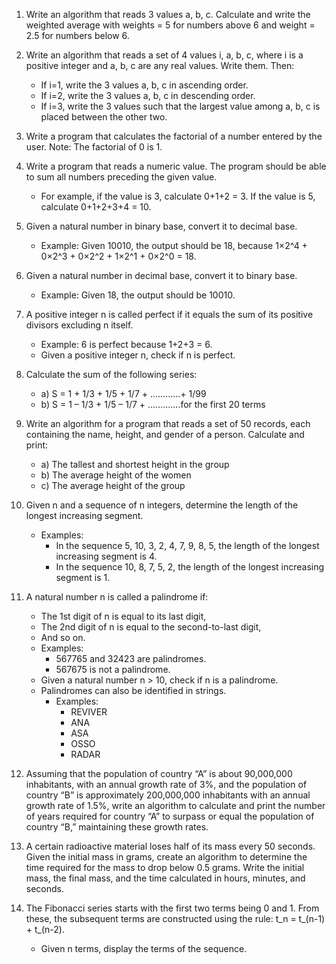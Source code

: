 1. Write an algorithm that reads 3 values a, b, c. Calculate and write the weighted average with weights = 5 for numbers above 6 and weight = 2.5 for numbers below 6.

2. Write an algorithm that reads a set of 4 values i, a, b, c, where i is a positive integer and a, b, c are any real values. Write them. Then:
   - If i=1, write the 3 values a, b, c in ascending order.
   - If i=2, write the 3 values a, b, c in descending order.
   - If i=3, write the 3 values such that the largest value among a, b, c is placed between the other two.

3. Write a program that calculates the factorial of a number entered by the user. Note: The factorial of 0 is 1.

4. Write a program that reads a numeric value. The program should be able to sum all numbers preceding the given value.
   - For example, if the value is 3, calculate 0+1+2 = 3. If the value is 5, calculate 0+1+2+3+4 = 10.

5. Given a natural number in binary base, convert it to decimal base.
   - Example: Given 10010, the output should be 18, because 1×2^4 + 0×2^3 + 0×2^2 + 1×2^1 + 0×2^0 = 18.

6. Given a natural number in decimal base, convert it to binary base.
   - Example: Given 18, the output should be 10010.

7. A positive integer n is called perfect if it equals the sum of its positive divisors excluding n itself.
   - Example: 6 is perfect because 1+2+3 = 6.
   - Given a positive integer n, check if n is perfect.

8. Calculate the sum of the following series:
   - a) S = 1 + 1/3 + 1/5 + 1/7 + ............+ 1/99
   - b) S = 1 – 1/3 + 1/5 – 1/7 + .............for the first 20 terms

9. Write an algorithm for a program that reads a set of 50 records, each containing the name, height, and gender of a person. Calculate and print:
   - a) The tallest and shortest height in the group
   - b) The average height of the women
   - c) The average height of the group

10. Given n and a sequence of n integers, determine the length of the longest increasing segment.
    - Examples:
      - In the sequence 5, 10, 3, 2, 4, 7, 9, 8, 5, the length of the longest increasing segment is 4.
      - In the sequence 10, 8, 7, 5, 2, the length of the longest increasing segment is 1.

11. A natural number n is called a palindrome if:
    - The 1st digit of n is equal to its last digit,
    - The 2nd digit of n is equal to the second-to-last digit,
    - And so on.
    - Examples:
      - 567765 and 32423 are palindromes.
      - 567675 is not a palindrome.
    - Given a natural number n > 10, check if n is a palindrome.
    - Palindromes can also be identified in strings.
      - Examples:
        - REVIVER
        - ANA
        - ASA
        - OSSO
        - RADAR

12. Assuming that the population of country “A” is about 90,000,000 inhabitants, with an annual growth rate of 3%, and the population of country “B” is approximately 200,000,000 inhabitants with an annual growth rate of 1.5%, write an algorithm to calculate and print the number of years required for country “A” to surpass or equal the population of country “B,” maintaining these growth rates.

13. A certain radioactive material loses half of its mass every 50 seconds. Given the initial mass in grams, create an algorithm to determine the time required for the mass to drop below 0.5 grams. Write the initial mass, the final mass, and the time calculated in hours, minutes, and seconds.

14. The Fibonacci series starts with the first two terms being 0 and 1. From these, the subsequent terms are constructed using the rule: t_n = t_(n-1) + t_(n-2).
    - Given n terms, display the terms of the sequence.
